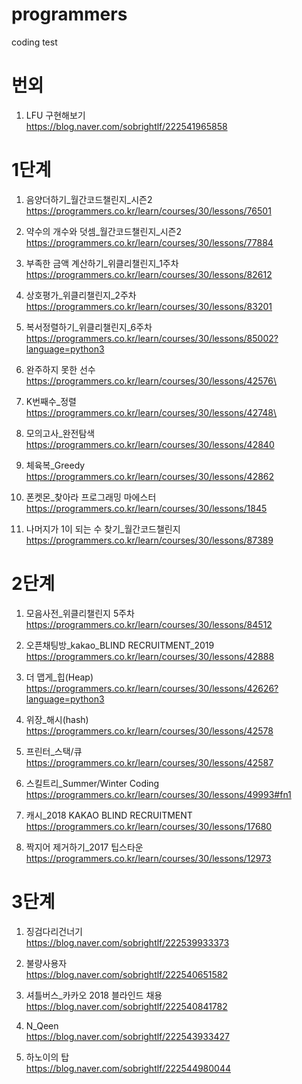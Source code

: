 # programmers
coding test 
# 번외
1. LFU 구현해보기   
  https://blog.naver.com/sobrightlf/222541965858

# 1단계 

1. 음양더하기_월간코드챌린지_시즌2   
  https://programmers.co.kr/learn/courses/30/lessons/76501 

2. 약수의 개수와 덧셈_월간코드챌린지_시즌2   
  https://programmers.co.kr/learn/courses/30/lessons/77884 

3. 부족한 금액 계산하기_위클리챌린지_1주차   
  https://programmers.co.kr/learn/courses/30/lessons/82612 

4. 상호평가_위클리챌린지_2주차   
  https://programmers.co.kr/learn/courses/30/lessons/83201 

5. 복서정렬하기_위클리챌린지_6주차    
  https://programmers.co.kr/learn/courses/30/lessons/85002?language=python3 

6. 완주하지 못한 선수    
  https://programmers.co.kr/learn/courses/30/lessons/42576\

7. K번째수_정렬    
  https://programmers.co.kr/learn/courses/30/lessons/42748\
  
8. 모의고사_완전탐색    
  https://programmers.co.kr/learn/courses/30/lessons/42840

9. 체육복_Greedy    
  https://programmers.co.kr/learn/courses/30/lessons/42862

10. 폰켓몬_찾아라 프로그래밍 마에스터    
  https://programmers.co.kr/learn/courses/30/lessons/1845
  
11. 나머지가 1이 되는 수 찾기_월간코드챌린지   
  https://programmers.co.kr/learn/courses/30/lessons/87389   
  


# 2단계
1. 모음사전_위클리챌린지 5주차    
  https://programmers.co.kr/learn/courses/30/lessons/84512 

2. 오픈채팅방_kakao_BLIND RECRUITMENT_2019    
  https://programmers.co.kr/learn/courses/30/lessons/42888

3. 더 맵게_힙(Heap)   
  https://programmers.co.kr/learn/courses/30/lessons/42626?language=python3   
  
4. 위장_해시(hash)   
  https://programmers.co.kr/learn/courses/30/lessons/42578   
  
5. 프린터_스택/큐   
  https://programmers.co.kr/learn/courses/30/lessons/42587

6. 스킬트리_Summer/Winter Coding    
  https://programmers.co.kr/learn/courses/30/lessons/49993#fn1    
  
  
7. 캐시_2018 KAKAO BLIND RECRUITMENT   
  https://programmers.co.kr/learn/courses/30/lessons/17680   
  
8. 짝지어 제거하기_2017 팁스타운   
  https://programmers.co.kr/learn/courses/30/lessons/12973
  

# 3단계   
1. 징검다리건너기   
  https://blog.naver.com/sobrightlf/222539933373   

2. 불량사용자   
  https://blog.naver.com/sobrightlf/222540651582   
  
3. 셔틀버스_카카오 2018 블라인드 채용   
  https://blog.naver.com/sobrightlf/222540841782   
  
4. N_Qeen   
  https://blog.naver.com/sobrightlf/222543933427
  
5. 하노이의 탑   
  https://blog.naver.com/sobrightlf/222544980044
  
  
